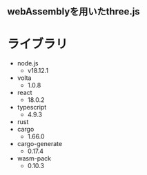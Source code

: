 ## webAssemblyを用いたthree.js

# ライブラリ
- node.js
  - v18.12.1
- volta
  - 1.0.8
- react
  - 18.0.2
- typescript
  - 4.9.3
- rust
- cargo
  - 1.66.0
- cargo-generate
  - 0.17.4
- wasm-pack
  - 0.10.3

